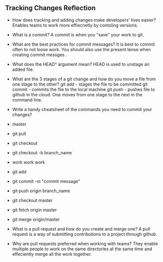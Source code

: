## Tracking Changes Reflection

- How does tracking and adding changes make developers' lives easier?
 Enables teams to work more effiecnetly by contoling versions.

- What is a commit?
A commit is when you "save" your work to git.

- What are the best practices for commit messages?
It is best to commit often to not loose work. You should also use the present tense when creating commit messges .

- What does the HEAD^ argument mean?
HEAD is used to unstage an added file.

- What are the 3 stages of a git change and how do you move a file from one stage to the other?
git add - stages the file to be committed
git commit - commits the file to the local machine
git push - pushes file to github in the cloud.
One moves from one stage to the next in the command line.

- Write a handy cheatsheet of the commands you need to commit your changes?
 - master
 - git pull
 - git checkout
 - git checkout -b branch_name
 - work work work
 - git add
 - git commit -m "commit message"
 - git push origin branch_name
 - git checkout master
 - git fetch origin master
 - git merge origin/master


- What is a pull request and how do you create and merge one?
A pull request is a way of submitting contributions to a project through github.

- Why are pull requests preferred when working with teams?
They enable multiple people to work on the same directories at the same time and effeciently merge all the work together.
